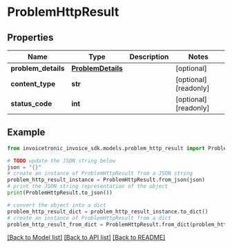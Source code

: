 # ProblemHttpResult


## Properties

Name | Type | Description | Notes
------------ | ------------- | ------------- | -------------
**problem_details** | [**ProblemDetails**](ProblemDetails.md) |  | [optional] 
**content_type** | **str** |  | [optional] [readonly] 
**status_code** | **int** |  | [optional] [readonly] 

## Example

```python
from invoicetronic_invoice_sdk.models.problem_http_result import ProblemHttpResult

# TODO update the JSON string below
json = "{}"
# create an instance of ProblemHttpResult from a JSON string
problem_http_result_instance = ProblemHttpResult.from_json(json)
# print the JSON string representation of the object
print(ProblemHttpResult.to_json())

# convert the object into a dict
problem_http_result_dict = problem_http_result_instance.to_dict()
# create an instance of ProblemHttpResult from a dict
problem_http_result_from_dict = ProblemHttpResult.from_dict(problem_http_result_dict)
```
[[Back to Model list]](../README.md#documentation-for-models) [[Back to API list]](../README.md#documentation-for-api-endpoints) [[Back to README]](../README.md)


